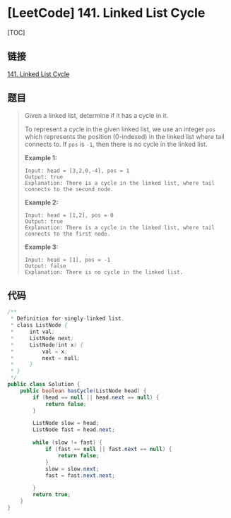 # [LeetCode] 141. Linked List Cycle

[TOC]

## 链接

[141. Linked List Cycle](https://leetcode.com/problems/linked-list-cycle/)

## 题目

> Given a linked list, determine if it has a cycle in it.
> 
> To represent a cycle in the given linked list, we use an integer `pos` which represents the position (0-indexed) in the linked list where tail connects to. If `pos` is `-1`, then there is no cycle in the linked list.
> 
> **Example 1:**
> 
> ```text
> Input: head = [3,2,0,-4], pos = 1
> Output: true
> Explanation: There is a cycle in the linked list, where tail connects to the second node.
> ```
> 
> **Example 2:**
> 
> ```text
> Input: head = [1,2], pos = 0
> Output: true
> Explanation: There is a cycle in the linked list, where tail connects to the first node.
> ```
> 
> **Example 3:**
> 
> ```text
> Input: head = [1], pos = -1
> Output: false
> Explanation: There is no cycle in the linked list.
> ```

## 代码

```Java
/**
 * Definition for singly-linked list.
 * class ListNode {
 *     int val;
 *     ListNode next;
 *     ListNode(int x) {
 *         val = x;
 *         next = null;
 *     }
 * }
 */
public class Solution {
    public boolean hasCycle(ListNode head) {
        if (head == null || head.next == null) {
            return false;
        }

        ListNode slow = head;
        ListNode fast = head.next;

        while (slow != fast) {
            if (fast == null || fast.next == null) {
                return false;
            }
            slow = slow.next;
            fast = fast.next.next;

        }
        return true;
    }
}
```

